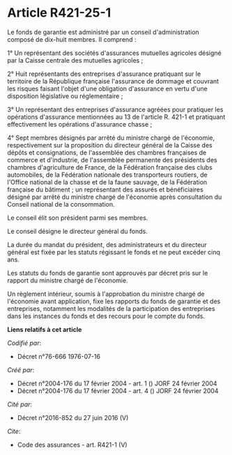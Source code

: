 # Article R421-25-1

Le fonds de garantie est administré par un conseil d'administration composé de dix-huit membres. Il comprend : 

1° Un représentant des sociétés d'assurances mutuelles agricoles désigné par la Caisse centrale des mutuelles agricoles ; 

2° Huit représentants des entreprises d'assurance pratiquant sur le territoire de la République française l'assurance de
dommage et couvrant les risques faisant l'objet d'une obligation d'assurance en vertu d'une disposition législative ou
réglementaire ; 

3° Un représentant des entreprises d'assurance agréées pour pratiquer les opérations d'assurance mentionnées au 13 de
l'article R. 421-1 et pratiquant effectivement les opérations d'assurance chasse ; 

4° Sept membres désignés par arrêté du ministre chargé de l'économie, respectivement sur la proposition du directeur général
de la Caisse des dépôts et consignations, de l'assemblée des chambres françaises de commerce et d'industrie, de l'assemblée
permanente des présidents des chambres d'agriculture de France, de la Fédération française des clubs automobiles, de la
Fédération nationale des transporteurs routiers, de l'Office national de la chasse et de la faune sauvage, de la Fédération
française du bâtiment ; un représentant des assurés et bénéficiaires désigné par arrêté du ministre chargé de l'économie
après consultation du Conseil national de la consommation. 

Le conseil élit son président parmi ses membres. 

Le conseil désigne le directeur général du fonds. 

La durée du mandat du président, des administrateurs et du directeur général est fixée par les statuts régissant le fonds et
ne peut excéder cinq ans. 

Les statuts du fonds de garantie sont approuvés par décret pris sur le rapport du ministre chargé de l'économie. 

Un règlement intérieur, soumis à l'approbation du ministre chargé de l'économie avant application, fixe les rapports du fonds
de garantie et des entreprises, notamment les modalités de la participation des entreprises dans les instances du fonds et
des recours pour le compte du fonds.

**Liens relatifs à cet article**

_Codifié par_:

  - Décret n°76-666 1976-07-16

_Créé par_:

  - Décret n°2004-176 du 17 février 2004 - art. 1 () JORF 24 février 2004
  - Décret n°2004-176 du 17 février 2004 - art. 4 () JORF 24 février 2004

_Cité par_:

  - Décret n°2016-852 du 27 juin 2016 (V)

_Cite_:

  - Code des assurances - art. R421-1 (V)
